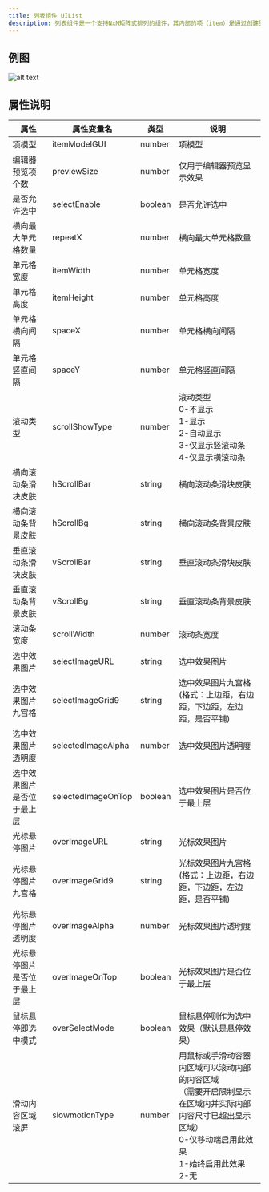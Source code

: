 ```yaml
---
title: 列表组件 UIList
description: 列表组件是一个支持NxM矩阵式排列的组件，其内部的项（item）是通过创建另一个界面源实现的
---
```


## 例图

![alt text](https://cdn.gcw.wiki.wiki/gcw/image/zh_hans/getting-started/13.interface/19.uilist/image.png)

## 属性说明

| 属性                       | 属性变量名         | 类型    | 说明                                                                                                                                                               |
| -------------------------- | ------------------ | ------- | ------------------------------------------------------------------------------------------------------------------------------------------------------------------ |
| 项模型                     | itemModelGUI       | number  | 项模型                                                                                                                                                             |
| 编辑器预览项个数           | previewSize        | number  | 仅用于编辑器预览显示效果                                                                                                                                           |
| 是否允许选中               | selectEnable       | boolean | 是否允许选中                                                                                                                                                       |
| 横向最大单元格数量         | repeatX            | number  | 横向最大单元格数量                                                                                                                                                 |
| 单元格宽度                 | itemWidth          | number  | 单元格宽度                                                                                                                                                         |
| 单元格高度                 | itemHeight         | number  | 单元格高度                                                                                                                                                         |
| 单元格横向间隔             | spaceX             | number  | 单元格横向间隔                                                                                                                                                     |
| 单元格竖直间隔             | spaceY             | number  | 单元格竖直间隔                                                                                                                                                     |
| 滚动类型                   | scrollShowType     | number  | 滚动类型<br>0-不显示<br>1-显示<br>2-自动显示<br>3-仅显示竖滚动条<br>4-仅显示横滚动条                                                                               |
| 横向滚动条滑块皮肤         | hScrollBar         | string  | 横向滚动条滑块皮肤                                                                                                                                                 |
| 横向滚动条背景皮肤         | hScrollBg          | string  | 横向滚动条背景皮肤                                                                                                                                                 |
| 垂直滚动条滑块皮肤         | vScrollBar         | string  | 垂直滚动条滑块皮肤                                                                                                                                                 |
| 垂直滚动条背景皮肤         | vScrollBg          | string  | 垂直滚动条背景皮肤                                                                                                                                                 |
| 滚动条宽度                 | scrollWidth        | number  | 滚动条宽度                                                                                                                                                         |
| 选中效果图片               | selectImageURL     | string  | 选中效果图片                                                                                                                                                       |
| 选中效果图片九宫格         | selectImageGrid9   | string  | 选中效果图片九宫格 (格式：上边距，右边距，下边距，左边距，是否平铺)                                                                                                |
| 选中效果图片透明度         | selectedImageAlpha | number  | 选中效果图片透明度                                                                                                                                                 |
| 选中效果图片是否位于最上层 | selectedImageOnTop | boolean | 选中效果图片是否位于最上层                                                                                                                                         |
| 光标悬停图片               | overImageURL       | string  | 光标效果图片                                                                                                                                                       |
| 光标悬停图片九宫格         | overImageGrid9     | string  | 光标效果图片九宫格 (格式：上边距，右边距，下边距，左边距，是否平铺)                                                                                                |
| 光标悬停图片透明度         | overImageAlpha     | number  | 光标效果图片透明度                                                                                                                                                 |
| 光标悬停图片是否位于最上层 | overImageOnTop     | boolean | 光标效果图片是否位于最上层                                                                                                                                         |
| 鼠标悬停即选中模式         | overSelectMode     | boolean | 鼠标悬停则作为选中效果（默认是悬停效果）                                                                                                                           |
| 滑动内容区域滚屏           | slowmotionType     | number  | 用鼠标或手滑动容器内区域可以滚动内部的内容区域<br>（需要开启限制显示在区域内并实际内部内容尺寸已超出显示区域）<br>0-仅移动端启用此效果<br>1-始终启用此效果<br>2-无 |

<!-- ## 参考-API

- API-单机版-列表组件:UIList
- API-网络版-列表组件:UIList -->
